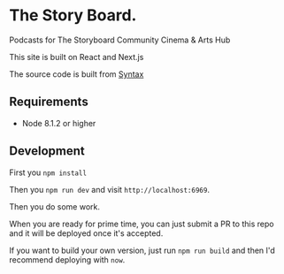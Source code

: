 # The Story Board.

Podcasts for The Storyboard Community Cinema & Arts Hub

This site is built on React and Next.js

The source code is built from [Syntax](https://github.com/wesbos/Syntax)

## Requirements
- Node 8.1.2 or higher

## Development

First you `npm install`

Then you `npm run dev` and visit `http://localhost:6969`.

Then you do some work.

When you are ready for prime time, you can just submit a PR to this repo and it will be deployed once it's accepted.

If you want to build your own version, just run `npm run build` and then I'd recommend deploying with `now`.